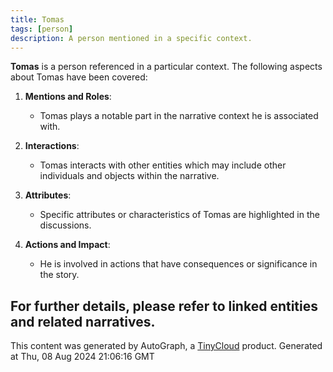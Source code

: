 ```yaml
---
title: Tomas
tags: [person]
description: A person mentioned in a specific context.
---
```


**Tomas** is a person referenced in a particular context. The following aspects about Tomas have been covered:

1. **Mentions and Roles**:
   - Tomas plays a notable part in the narrative context he is associated with.

2. **Interactions**:
   - Tomas interacts with other entities which may include other individuals and objects within the narrative.

3. **Attributes**:
   - Specific attributes or characteristics of Tomas are highlighted in the discussions.

4. **Actions and Impact**:
   - He is involved in actions that have consequences or significance in the story.

For further details, please refer to linked entities and related narratives.
---
This content was generated by AutoGraph, a [TinyCloud](https://tinycloud.xyz/) product.
Generated at  Thu, 08 Aug 2024 21:06:16 GMT